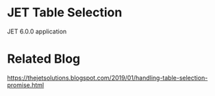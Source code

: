 # JET Table Selection

JET 6.0.0 application

# Related Blog  
https://thejetsolutions.blogspot.com/2019/01/handling-table-selection-promise.html  

